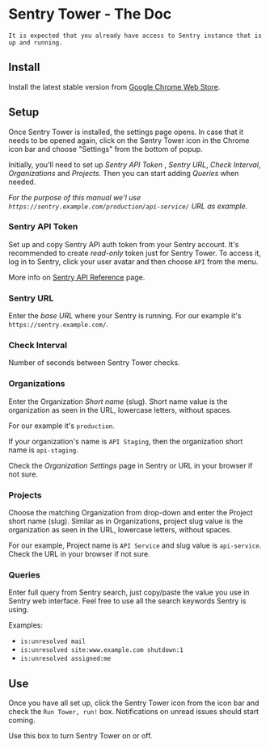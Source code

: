 # Sentry Tower - The Doc

```
It is expected that you already have access to Sentry instance that is up and running.
```

## Install

Install the latest stable version from [Google Chrome Web Store](https://www.google.com/).

## Setup

Once Sentry Tower is installed, the settings page opens.
In case that it needs to be opened again, click on the Sentry Tower icon in the Chrome icon bar and choose "Settings" from the bottom of popup.

Initially, you'll need to set up *Sentry API Token* , *Sentry URL*, *Check Interval*, *Organizations* and *Projects*.
Then you can start adding *Queries* when needed.

_For the purpose of this manual we'l use `https://sentry.example.com/production/api-service/` URL as example._

### Sentry API Token

Set up and copy Sentry API auth token from your Sentry account. It's recommended to create _read-only_ token just for Sentry Tower.
To access it, log in to Sentry, click your user avatar and then choose `API` from the menu.

More info on [Sentry API Reference](https://docs.sentry.io/api/) page.

### Sentry URL

Enter the *base URL* where your Sentry is running. For our example it's `https://sentry.example.com/`.

### Check Interval

Number of seconds between Sentry Tower checks.

### Organizations

Enter the Organization *Short name* (slug). Short name value is the organization as seen in the URL, lowercase letters, without spaces.

For our example it's `production`.

If your organization's name is `API Staging`, then the organization short name is `api-staging`.

Check the _Organization Settings_ page in Sentry or URL in your browser if not sure.

### Projects

Choose the matching Organization from drop-down and enter the Project short name (slug).
Similar as in Organizations, project slug value is the organization as seen in the URL, lowercase letters, without spaces.

For our example, Project name is `API Service` and slug value is `api-service`. Check the URL in your browser if not sure.

### Queries

Enter full query from Sentry search, just copy/paste the value you use in Sentry web interface.
Feel free to use all the search keywords Sentry is using.

Examples:

* `is:unresolved mail`
* `is:unresolved site:www.example.com shutdown:1`
* `is:unresolved assigned:me`

## Use

Once you have all set up, click the Sentry Tower icon from the icon bar and check the `Run Tower, run!` box.
Notifications on unread issues should start coming.

Use this box to turn Sentry Tower on or off.

